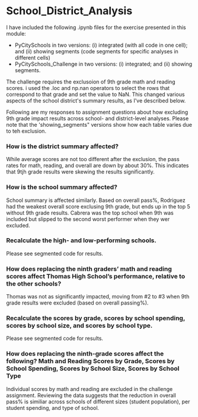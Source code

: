 # School_District_Analysis
I have included the following .ipynb files for the exercise presented in this module:
- PyCitySchools in two versions: (i) integrated (with all code in one cell); and (ii) showing segments (code segments for specific analyses in different cells)
- PyCitySchools_Challenge in two versions: (i) integrated; and (ii) showing segments.

The challenge requires the exclusoion of 9th grade math and reading scores. i used the .loc and np.nan operators to select the rows that correspond to that grade and set the value to NaN. This changed various aspects of the school district's summary results, as I've described below.

Following are my responses to assignment questions about how excluding 9th grade impact results across school- and district-level analyses. Please note that the 'showing_segments" versions show how each table varies due to teh exclusion.

### How is the district summary affected?
While average scores are not too different after the exclusion, the pass rates for math, reading, and overall are down by about 30%. This indicates that 9tjh grade results were skewing the results significantly.

### How is the school summary affected?
School summary is affected similarly. Based on overall pass%, Rodriguez had the weakest overall score exclusing 9th grade, but ends up in the top 5 without 9th grade results. Cabrera was the top school when 9th was included but slipped to the second worst performer when they wer excluded.

### Recalculate the high- and low-performing schools.
Please see segmented code for results.

### How does replacing the ninth graders’ math and reading scores affect Thomas High School’s performance, relative to the other schools?
Thomas was not as significantly impacted, moving from #2 to #3 when 9th grade results were excluded (based on overall passing%).

### Recalculate the scores by grade, scores by school spending, scores by school size, and scores by school type.
Please see segmented code for results.

### How does replacing the ninth-grade scores affect the following? Math and Reading Scores by Grade, Scores by School Spending, Scores by School Size, Scores by School Type
Individual scores by math and reading are excluded in the challenge assignment. Reviewing the data suggests that the reduction in overall pass% is similiar across schools of different sizes (student population), per student spending, and type of school.
